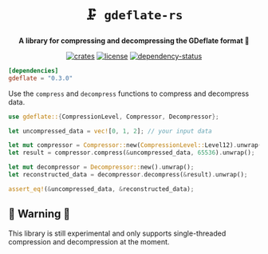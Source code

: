 <!-- markdownlint-disable-file MD041 -->
<!-- markdownlint-disable-file MD033 -->

<div align="center">

# `🗜️ gdeflate-rs`

**A library for compressing and decompressing the GDeflate format 🦀**

[![crates][crates-badge]][crates-url]
[![license][license-badge]][license-url]
[![dependency-status][dependency-badge]][dependency-url]

[crates-badge]: https://img.shields.io/crates/v/gdeflate.svg
[crates-url]: https://crates.io/crates/gdeflate

[license-badge]: https://img.shields.io/badge/License-MIT/Apache_2.0-blue.svg
[license-url]: LICENSE-MIT


[dependency-badge]: https://deps.rs/repo/github/projectkml/gdeflate-rs/status.svg
[dependency-url]: https://deps.rs/repo/github/projectkml/gdeflate-rs

</div>

```TOML
[dependencies]
gdeflate = "0.3.0"
```

Use the `compress` and `decompress` functions to compress and decompress data.

```Rust
use gdeflate::{CompressionLevel, Compressor, Decompressor};

let uncompressed_data = vec![0, 1, 2]; // your input data

let mut compressor = Compressor::new(CompressionLevel::Level12).unwrap();
let result = compressor.compress(&uncompressed_data, 65536).unwrap();

let mut decompressor = Decompressor::new().unwrap();
let reconstructed_data = decompressor.decompress(&result).unwrap();

assert_eq!(&uncompressed_data, &reconstructed_data);
```

## 🚨 Warning 🚨

This library is still experimental and only supports single-threaded compression and decompression at the moment.
